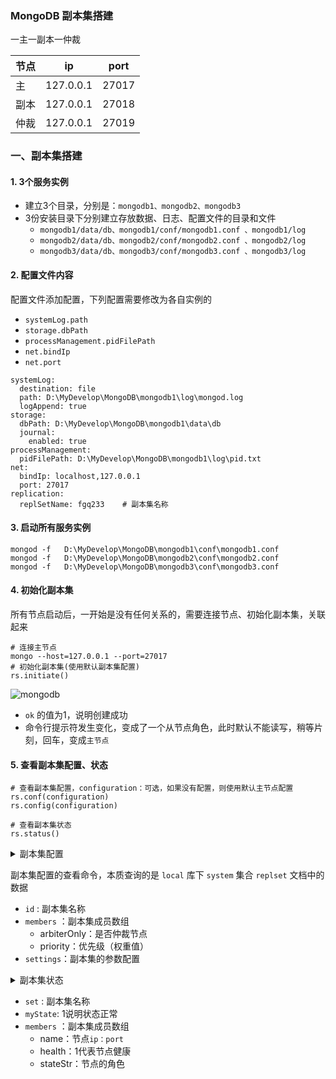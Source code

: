 ### MongoDB 副本集搭建
一主一副本一仲裁

| 节点    | ip        | port  |
| ------ | ----------| ----- |
| 主     | 127.0.0.1 | 27017 |
| 副本   | 127.0.0.1 | 27018 |
| 仲裁   | 127.0.0.1 | 27019 |


 
### 一、副本集搭建
#### 1. 3个服务实例
* 建立3个目录，分别是：`mongodb1、mongodb2、mongodb3`
* 3份安装目录下分别建立存放数据、日志、配置文件的目录和文件
    * `mongodb1/data/db、mongodb1/conf/mongodb1.conf 、mongodb1/log`
    * `mongodb2/data/db、mongodb2/conf/mongodb2.conf 、mongodb2/log `
    * `mongodb3/data/db、mongodb3/conf/mongodb3.conf 、mongodb3/log `

#### 2. 配置文件内容
配置文件添加配置，下列配置需要修改为各自实例的
* `systemLog.path`
* `storage.dbPath`
* `processManagement.pidFilePath`
* `net.bindIp`
* `net.port`

```
systemLog:
  destination: file                                     
  path: D:\MyDevelop\MongoDB\mongodb1\log\mongod.log    
  logAppend: true                        
storage:
  dbPath: D:\MyDevelop\MongoDB\mongodb1\data\db        
  journal:
    enabled: true                           
processManagement:
  pidFilePath: D:\MyDevelop\MongoDB\mongodb1\log\pid.txt  
net:
  bindIp: localhost,127.0.0.1           
  port: 27017  
replication:
  replSetName: fgq233    # 副本集名称
```

#### 3. 启动所有服务实例
```
mongod -f   D:\MyDevelop\MongoDB\mongodb1\conf\mongodb1.conf
mongod -f   D:\MyDevelop\MongoDB\mongodb2\conf\mongodb2.conf
mongod -f   D:\MyDevelop\MongoDB\mongodb3\conf\mongodb3.conf
```

#### 4. 初始化副本集
所有节点启动后，一开始是没有任何关系的，需要连接节点、初始化副本集，关联起来

```
# 连接主节点
mongo --host=127.0.0.1 --port=27017
# 初始化副本集(使用默认副本集配置)
rs.initiate()
```

![mongodb](https://fgq233.github.io/imgs/java/mongodb2.png)

* `ok` 的值为1，说明创建成功
* 命令行提示符发生变化，变成了一个从节点角色，此时默认不能读写，稍等片刻，回车，变成`主节点`

#### 5. 查看副本集配置、状态
```
# 查看副本集配置，configuration：可选，如果没有配置，则使用默认主节点配置
rs.conf(configuration)
rs.config(configuration)

# 查看副本集状态
rs.status()
```

<details>
<summary>副本集配置</summary>
<pre><code>
{
        "_id" : "fgq233",
        "version" : 1,
        "term" : 1,
        "members" : [
                {
                        "_id" : 0,
                        "host" : "localhost:27017",
                        "arbiterOnly" : false,
                        "buildIndexes" : true,
                        "hidden" : false,
                        "priority" : 1,
                        "tags" : {

                        },
                        "secondaryDelaySecs" : NumberLong(0),
                        "votes" : 1
                }
        ],
        "protocolVersion" : NumberLong(1),
        "writeConcernMajorityJournalDefault" : true,
        "settings" : {
                "chainingAllowed" : true,
                "heartbeatIntervalMillis" : 2000,
                "heartbeatTimeoutSecs" : 10,
                "electionTimeoutMillis" : 10000,
                "catchUpTimeoutMillis" : -1,
                "catchUpTakeoverDelayMillis" : 30000,
                "getLastErrorModes" : {

                },
                "getLastErrorDefaults" : {
                        "w" : 1,
                        "wtimeout" : 0
                },
                "replicaSetId" : ObjectId("63c238b0f2ab0cef182e6e75")
        }
}
</code></pre>
</details>



副本集配置的查看命令，本质查询的是 `local` 库下 `system` 集合 `replset` 文档中的数据
* `id` : 副本集名称
* `members` ：副本集成员数组
    * arbiterOnly：是否仲裁节点
    * priority：优先级（权重值）
* `settings`：副本集的参数配置



<details>
<summary>副本集状态</summary>
<pre><code>
{
        "set" : "fgq233",
        "date" : ISODate("2023-01-14T05:48:25.283Z"),
        "myState" : 1,
        "term" : NumberLong(1),
        "syncSourceHost" : "",
        "syncSourceId" : -1,
        "heartbeatIntervalMillis" : NumberLong(2000),
        "majorityVoteCount" : 1,
        "writeMajorityCount" : 1,
        "votingMembersCount" : 1,
        "writableVotingMembersCount" : 1,
        "optimes" : {
                "lastCommittedOpTime" : {
                        "ts" : Timestamp(1673675301, 1),
                        "t" : NumberLong(1)
                },
                "lastCommittedWallTime" : ISODate("2023-01-14T05:48:21.451Z"),
                "readConcernMajorityOpTime" : {
                        "ts" : Timestamp(1673675301, 1),
                        "t" : NumberLong(1)
                },
                "appliedOpTime" : {
                        "ts" : Timestamp(1673675301, 1),
                        "t" : NumberLong(1)
                },
                "durableOpTime" : {
                        "ts" : Timestamp(1673675301, 1),
                        "t" : NumberLong(1)
                },
                "lastAppliedWallTime" : ISODate("2023-01-14T05:48:21.451Z"),
                "lastDurableWallTime" : ISODate("2023-01-14T05:48:21.451Z")
        },
        "lastStableRecoveryTimestamp" : Timestamp(1673675281, 1),
        "electionCandidateMetrics" : {
                "lastElectionReason" : "electionTimeout",
                "lastElectionDate" : ISODate("2023-01-14T05:08:01.019Z"),
                "electionTerm" : NumberLong(1),
                "lastCommittedOpTimeAtElection" : {
                        "ts" : Timestamp(1673672880, 1),
                        "t" : NumberLong(-1)
                },
                "lastSeenOpTimeAtElection" : {
                        "ts" : Timestamp(1673672880, 1),
                        "t" : NumberLong(-1)
                },
                "numVotesNeeded" : 1,
                "priorityAtElection" : 1,
                "electionTimeoutMillis" : NumberLong(10000),
                "newTermStartDate" : ISODate("2023-01-14T05:08:01.039Z"),
                "wMajorityWriteAvailabilityDate" : ISODate("2023-01-14T05:08:01.051Z")
        },
        "members" : [
                {
                        "_id" : 0,
                        "name" : "localhost:27017",
                        "health" : 1,
                        "state" : 1,
                        "stateStr" : "PRIMARY",
                        "uptime" : 2840,
                        "optime" : {
                                "ts" : Timestamp(1673675301, 1),
                                "t" : NumberLong(1)
                        },
                        "optimeDate" : ISODate("2023-01-14T05:48:21Z"),
                        "lastAppliedWallTime" : ISODate("2023-01-14T05:48:21.451Z"),
                        "lastDurableWallTime" : ISODate("2023-01-14T05:48:21.451Z"),
                        "syncSourceHost" : "",
                        "syncSourceId" : -1,
                        "infoMessage" : "",
                        "electionTime" : Timestamp(1673672881, 1),
                        "electionDate" : ISODate("2023-01-14T05:08:01Z"),
                        "configVersion" : 1,
                        "configTerm" : 1,
                        "self" : true,
                        "lastHeartbeatMessage" : ""
                }
        ],
        "ok" : 1,
        "$clusterTime" : {
                "clusterTime" : Timestamp(1673675301, 1),
                "signature" : {
                        "hash" : BinData(0,"AAAAAAAAAAAAAAAAAAAAAAAAAAA="),
                        "keyId" : NumberLong(0)
                }
        },
        "operationTime" : Timestamp(1673675301, 1)
}
</code></pre>
</details>



* `set` : 副本集名称
* `myState`: 1说明状态正常
* `members` ：副本集成员数组
    * name：节点`ip：port`
    * health：1代表节点健康
    * stateStr：节点的角色

